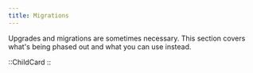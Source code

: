 ```yaml
---
title: Migrations
---
```


Upgrades and migrations are sometimes necessary. This section covers what's being phased out and what you can use instead.

::ChildCard
::